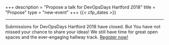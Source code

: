 +++
description = "Propose a talk for DevOpsDays Hartford 2018"
title = "Propose"
type = "new-event"
+++
{{< cfp_dates >}}

---

Submissions for DevOpsDays Hartford 2018 have closed. But You have not missed your chance to share your ideas! We still have time for great open spaces and the ever-engaging hallway track. [Register now!](https://dodhart2018.busyconf.com/bookings/new)